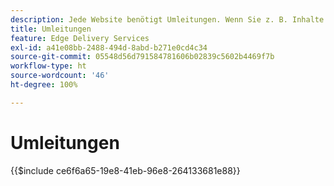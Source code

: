 ```yaml
---
description: Jede Website benötigt Umleitungen. Wenn Sie z. B. Inhalte verschieben oder löschen, möchten Sie, dass Benutzende diese oder den nächst besten Inhalt finden können. Weitere Informationen zum Löschen von Inhalten finden Sie im Dokument „Verfassen und Veröffentlichen von Inhalten“.
title: Umleitungen
feature: Edge Delivery Services
exl-id: a41e08bb-2488-494d-8abd-b271e0cd4c34
source-git-commit: 05548d56d791584781606b02839c5602b4469f7b
workflow-type: ht
source-wordcount: '46'
ht-degree: 100%

---
```


# Umleitungen

{{$include ce6f6a65-19e8-41eb-96e8-264133681e88}}
